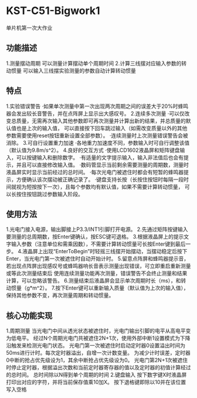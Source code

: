 # KST-C51-Bigwork1
 单片机第一次大作业
## 功能描述
1.测量摆动周期
可以测量计算摆动单个周期时间
2.计算三线摆对应输入参数的转动惯量
可以输入三线摆实验测量的参数自动计算转动惯量
## 特点
1.实验错误警告
·如果单次测量中第一次出现两次周期之间的误差大于20%时蜂鸣器会发出较长音警告，并在点阵屏上显示出大感叹号。
2.连续多次测量
·可以仅改变总质量，无需再次输入其他参数即可再次测量并计算出新的结果，并总质量的默认值也是上次的输入值，
可以直接按下回车跳过输入（如需改变质量以外的其他参数需要使用reset按钮重新设置全部参数）。
·连续测量时上次测量错误警告会被消除。
3.可自行设置重力加速
·各地重力加速度不同，参数输入时可自行调整该值（默认值为9.8m/s^2）。
4.良好的交互方式
·使用LCD1602液晶屏和矩阵键盘输入，可以按键输入和删除数字。
·有适量的文字提示输入，输入非法值后也会有提示，并且可以直接修改输入值。
·数码管显示当前剩余需要测量的周期数，测量时液晶屏实时显示当前经过的总时间。
·每次光电门被遮住时都会有短暂的蜂鸣器提示，方便确认该次摆动被正确记录了。
·键盘支持长按（长按住按钮时每隔一段时间就视为短按按下一次），且每个参数均有默认值，如果不需要计算转动惯量，
可以长按住按钮跳过参数输入阶段。
## 使用方法
1.光电门接入电源，输出脚接上P3.3/INT1引脚打开电源。
2.先通过矩阵按键输入要测量的总周期数，按Enter键确认，按ESC键可退格。
3.根据液晶屏上的提示文字输入参数（注意单位和需乘因数），不需要计算转动惯量可长按Enter键到最后一步。
4.液晶屏上出现“EnterToBegin”时轻摇三线摆开始摆动，当摆动稳定后按下Enter，当光电门第一次被遮住时自动开始计时。
5.留意点阵屏和蜂鸣器提示音，若出现点阵屏出现感叹号或蜂鸣器响长音表示测量出现错误，可立即重启重新测量或等此次测量结束后
使用连续测量功能再次测量，错误警告不会终止测量和结果计算，可以忽略该警告。
6.测量结束后液晶屏会显示单次周期时长（ms），和转动惯量（g*m^2）。
7.按下Enter键可以重新输入质量（默认值为上次的输入值），保持其他参数不变，再次测量周期和转动惯量。
## 核心功能实现
1.周期测量
当光电门中间从透光状态被遮住时，光电门输出引脚的电平从高电平变为低电平。
经过N个周期光电门共被遮住2N+1次，使用外部中断1设置模式为下降沿触发来检测光电门状态。
光电门第一次被遮住时启动定时器0设置溢出时间为50ms进行计时。每次定时器溢出，自增一次计数变量。
为减少计时误差，定时器0中断的抢占优先级设为1，其余中断抢占优先级设为0。
光电门第2N+1次被遮住时停止定时器，根据溢出次数和当前定时器寄存器的值以及定时器的初值计算经过的总时间。
总时间除以N得到单个周期的时间
2.键盘输入
按下数字键X时液晶屏打印出对应的字符，并将当前保存值乘10加X。
按下退格键即除以10并在该位置写入空格